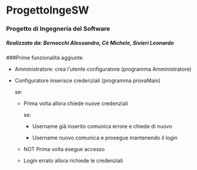 # ProgettoIngeSW

### Progetto di Ingegneria del Software

##### Realizzato da: Bernocchi Alessandro, Cè Michele, Sivieri Leonardo

###Prime funzionalità aggiunte

- Amministratore: crea l'utente configuratore (programma Amministratore)

- Configuratore inserisce credenziali (programma provaMain)
  
  se:
  
  - Prima volta allora chiede nuove credenziali
    
    se:
    - Username già inserito comunica errore e chiede di nuovo
    
    - Username nuovo comunica e prosegue mantenendo il login
  - NOT Prima volta esegue accesso
  - Login errato allora richiede le credenziali
